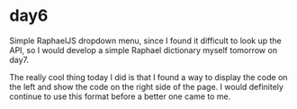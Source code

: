 # day6

Simple RaphaelJS dropdown menu, since I found it difficult to look up the API, so I would develop a simple Raphael dictionary myself tomorrow on day7.

The really cool thing today I did is that I found a way to display the code on the left and show the code on the right side of the page.
I would definitely continue to use this format before a better one came to me.
